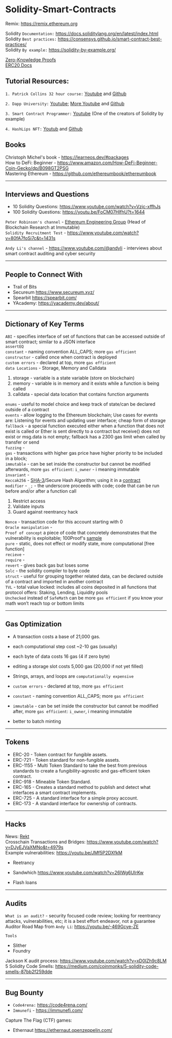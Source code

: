 # Solidity-Smart-Contracts

Remix: https://remix.ethereum.org 

Solidity `Documentation:` https://docs.soliditylang.org/en/latest/index.html   
Solidity `Best practices:` https://consensys.github.io/smart-contract-best-practices/   
Solidity `By example:` https://solidity-by-example.org/

[Zero-Knowledge Proofs](https://ethereum.org/en/zero-knowledge-proofs/)   
[ERC20 Docs](https://docs.openzeppelin.com/contracts/4.x/)

## Tutorial Resources:

`1. Patrick Collins 32 hour course:` [Youtube](https://www.youtube.com/watch?v=gyMwXuJrbJQ&list=PLQj6KMbjsRt7ft3xEtU8WhkK5-TsxDplY&t=12715s) and [Github](https://github.com/smartcontractkit/full-blockchain-solidity-course-js)
 
`2. Dapp University:` [Youtube](https://www.youtube.com/watch?v=EhPeHeoKF88&list=PLQj6KMbjsRt7ft3xEtU8WhkK5-TsxDplY&t=5131s); [More Youtube](https://www.youtube.com/watch?v=eoQJ6nFZOcs) and [Github](https://github.com/dappuniversity/master_solidity)
  
`3. Smart Contract Programmer:` [Youtube](https://www.youtube.com/@smartcontractprogrammer) (One of the creators of Solidity by example)   
  
`4. HashLips NFT:` [Youtub](https://www.youtube.com/@HashLipsNFT) and [Github](https://github.com/hashlips)   

## Books 
Christoph Michel's book - https://learneos.dev/#packages     
How to DeFi: Beginner - https://www.amazon.com/How-DeFi-Beginner-Coin-Gecko/dp/B098GT2PSG   
Mastering Ethereum - https://github.com/ethereumbook/ethereumbook   
 
 -----
 
## Interviews and Questions   
- 10 Solidity Questions: https://www.youtube.com/watch?v=Vzjc-xffhJs
- 100 Solidity Questions: https://youtu.be/FoCM07HlfhU?t=1644

`Peter Robinson's channel` - [Ethereum Engineering Group](https://www.youtube.com/@EthereumEngineeringGroup)  (Head of Blockchain Research at Immutable)   
`Solidity Recruitment Test` - https://www.youtube.com/watch?v=80fA7foSi7c&t=1431s   

`Andy Li's channel` - https://www.youtube.com/@andyli - interviews about smart contract auditing and cyber security

-----
## People to Connect With  
- Trail of Bits
- Secureum https://www.secureum.xyz/   
- Spearbit https://spearbit.com/    
- YAcademy: https://yacademy.dev/about/   
-----

## Dictionary of Key Terms   
`ABI` - specifies interface of set of functions that can be accessed outside of smart contract; similar to a JSON interface   
`assertEQ`   
`constant` - naming convention ALL_CAPS; more `gas efficient`   
`constructor` - called once when contract is deployed   
`custom errors` - declared at top, more `gas efficient`    
`data Locations` - Storage, Memory and Calldata
  1. storage - variable is a state variable (store on blockchain)
  2. memory - variable is in memory and it exists while a function is being called
  3. calldata - special data location that contains function arguments    
  
`enums` - useful to model choice and keep track of state/can be declared outside of a contract    
`events` - allow logging to the Ethereum blockchain; Use cases for events are: Listening for events and updating user interface; cheap form of storage   
`fallback` - a special function executed either when a function that does not exist is called or Ether is sent directly to a contract but receive() does not exist or msg.data is not empty; fallback has a 2300 gas limit when called by transfer or send     
`fuzzing` -    
`gas` - transactions with higher gas price have higher priority to be included in a block;   
`immutable` - can be set inside the constructor but cannot be modified afterwards, more `gas efficient`: `i_owner` - i meaning immutable   
`invariant` -    
`Keccak256` - [SHA-3](https://en.wikipedia.org/wiki/SHA-3)/Secure Hash Algorithm; using it in a [contract](https://www.youtube.com/watch?v=wCD3fOlsGc4)   
`modifier` - `_;` - the underscore proceeds with code; code that can be run before and/or after a function call
  1. Restrict access
  2. Validate inputs
  3. Guard against reentrancy hack   
  
`Nonce` - transaction code for this account starting with 0  
`Oracle manipulation` -    
`Proof of concept` a piece of code that concretely demonstrates that the vulnerability is exploitable; 100Proof's [sample](https://github.com/one-hundred-proof/notional-flash-attack)  
`pure` - static, does not effect or modify state, more computational [free function]   
`recieve` -   
`require` -   
`revert` - gives back gas but loses some   
`Solc` - the solidity compiler to byte code    
`struct` - useful for grouping together related data, can be declared outside of a contract and imported in another contract     
`TVL` - total value locked: includes all coins deposited in all functions that protocol offers: Staking, Lending, Liquidity pools     
`Unchecked` instead of `SafeMath` can be more `gas efficient` if you know your math won’t reach top or bottom limits   

----- 

## Gas Optimization
- A transaction costs a base of 21,000 gas.
- each computational step cost ~2-10 gas (usually)
- each byte of data costs 16 gas (4 if zero byte)
- editing a storage slot costs 5,000 gas (20,000 if not yet filled)

- Strings, arrays, and loops are `computationally expensive`   
- `custom errors` - declared at top, more `gas efficient`   
- `constant` - naming convention ALL_CAPS; more `gas efficient`    
- `immutable` - can be set inside the constructor but cannot be modified after, more `gas efficient`: `i_owner`, i meaning immutable    
- better to batch minting     
----- 
  
## Tokens
* ERC-20 - Token contract for fungible assets.
* ERC-721 - Token standard for non-fungible assets.
* ERC-1155 - Multi Token Standard to take the best from previous standards to create a fungibility-agnostic and gas-efficient token contract.
* ERC-918 - Mineable Token Standard.
* ERC-165 - Creates a standard method to publish and detect what interfaces a smart contract implements.
* ERC-725 - A standard interface for a simple proxy account.
* ERC-173 - A standard interface for ownership of contracts.  
-----

## Hacks 
News: [Rekt](https://duckduckgo.com/?q=rekt.news&ia=web)   
Crosschain Transactions and Bridges: https://www.youtube.com/watch?v=DJyEJVaXMNo&t=4979s   
Example vulnerabilities: https://youtu.be/JMf5P2DXfkM   

- Reetrancy    
  
- Sandwhich https://www.youtube.com/watch?v=26lWg6UIrKw

- Flash loans   

-----   

## Audits
`What is an audit?` - security focused code review; looking for reentrancy attacks, vulnerabilities, etc; it is a best effort endeavor, not a guarantee    
Auditor Road Map from `Andy Li`: https://youtu.be/-469Gcye-ZE    

`Tools`
  - Slither
  - Foundry
  
 Jackson K audit process: https://www.youtube.com/watch?v=xD0IZh9c8LM   
 5 Solidity Code Smells: https://medium.com/coinmonks/5-solidity-code-smells-87bb2f259dde
 
 -----   

## Bug Bounty
 - `Code4rena:` https://code4rena.com/
 - `Immunefi` - https://immunefi.com/   

Capture The Flag (CTF) games:
- Ethernaut https://ethernaut.openzeppelin.com/   
